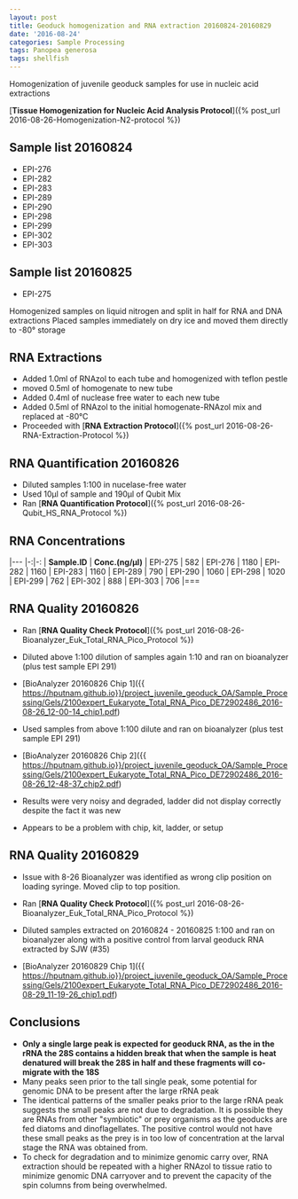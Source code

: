 ```yaml
---
layout: post
title: Geoduck homogenization and RNA extraction 20160824-20160829
date: '2016-08-24'
categories: Sample Processing
tags: Panopea generosa
tags: shellfish
---
```


Homogenization of juvenile geoduck samples for use in nucleic acid extractions

[**Tissue Homogenization for Nucleic Acid Analysis Protocol**]({% post_url 2016-08-26-Homogenization-N2-protocol %})

## Sample list 20160824   
* EPI-276 
* EPI-282
* EPI-283
* EPI-289
* EPI-290
* EPI-298
* EPI-299
* EPI-302
* EPI-303
   
## Sample list 20160825  
* EPI-275 

Homogenized samples on liquid nitrogen and split in half for RNA and DNA extractions
Placed samples immediately on dry ice and moved them directly to -80° storage 

## RNA Extractions
* Added 1.0ml of RNAzol to each tube and homogenized with teflon pestle
* moved 0.5ml of homogenate to new tube
* Added 0.4ml of nuclease free water to each new tube
* Added 0.5ml of RNAzol to the initial homogenate-RNAzol mix and replaced at -80°C
* Proceeded with [**RNA Extraction Protocol**]({% post_url 2016-08-26-RNA-Extraction-Protocol %})

## RNA Quantification 20160826
* Diluted samples 1:100 in nucelase-free water
* Used 10µl of sample and 190µl of Qubit Mix
* Ran [**RNA Quantification Protocol**]({% post_url 2016-08-26-Qubit_HS_RNA_Protocol %})

## RNA Concentrations

|---
|-:|-:
| **Sample.ID** | **Conc.(ng/µl)** 
| EPI-275 | 582 
| EPI-276 | 1180 
| EPI-282 | 1160 
| EPI-283 | 1160 
| EPI-289 | 790 
| EPI-290 | 1060 
| EPI-298 | 1020 
| EPI-299 | 762 
| EPI-302 | 888 
| EPI-303 | 706 
|===

## RNA Quality 20160826
* Ran [**RNA Quality Check Protocol**]({% post_url 2016-08-26-Bioanalyzer_Euk_Total_RNA_Pico_Protocol %})

* Diluted above 1:100 dilution of samples again 1:10 and ran on bioanalyzer (plus test sample EPI 291)
* [BioAnalyzer 20160826 Chip 1]({{ https://hputnam.github.io}}/project_juvenile_geoduck_OA/Sample_Processing/Gels/2100expert_Eukaryote_Total_RNA_Pico_DE72902486_2016-08-26_12-00-14_chip1.pdf)

* Used samples from above 1:100 dilute and ran on bioanalyzer (plus test sample EPI 291)
* [BioAnalyzer 20160826 Chip 2]({{ https://hputnam.github.io}}/project_juvenile_geoduck_OA/Sample_Processing/Gels/2100expert_Eukaryote_Total_RNA_Pico_DE72902486_2016-08-26_12-48-37_chip2.pdf)

* Results were very noisy and degraded, ladder did not display correctly despite the fact it was new
* Appears to be a problem with chip, kit, ladder, or setup

## RNA Quality 20160829
* Issue with 8-26 Bioanalyzer was identified as wrong clip position on loading syringe. Moved clip to top position.
* Ran [**RNA Quality Check Protocol**]({% post_url 2016-08-26-Bioanalyzer_Euk_Total_RNA_Pico_Protocol %})

* Diluted samples extracted on 20160824 - 20160825 1:100 and ran on bioanalyzer along with a positive control from larval geoduck RNA extracted by SJW (#35)
* [BioAnalyzer 20160829 Chip 1]({{ https://hputnam.github.io}}/project_juvenile_geoduck_OA/Sample_Processing/Gels/2100expert_Eukaryote_Total_RNA_Pico_DE72902486_2016-08-29_11-19-26_chip1.pdf)


## Conclusions
* **Only a single large peak is expected for geoduck RNA, as the in the rRNA the 28S contains a hidden break that when the sample is heat denatured will break the 28S in half and these fragments will co-migrate with the 18S** 
* Many peaks seen prior to the tall single peak, some potential for genomic DNA to be present after the large rRNA peak
* The identical patterns of the smaller peaks prior to the large rRNA peak suggests the small peaks are not due to degradation. It is possible they are RNAs from other "symbiotic" or prey organisms as the geoducks are fed diatoms and dinoflagellates. The positive control would not have these small peaks as the prey is in too low of concentration at the larval stage the RNA was obtained from.
* To check for degradation and to minimize genomic carry over, RNA extraction should be repeated with a higher RNAzol to tissue ratio to minimize genomic DNA carryover and to prevent the capacity of the spin columns from being overwhelmed.
